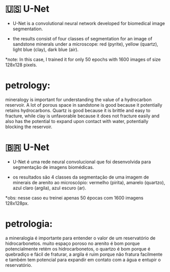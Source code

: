 # 🇺🇸 U-Net

- U-Net is a convolutional neural network developed for biomedical image segmentation.

- the results consist of four classes of segmentation for an image of sandstone minerals under a microscope: red (pyrite), yellow (quartz), light blue (clay), dark blue (air).

*note: In this case, I trained it for only 50 epochs with 1600 images of size 128x128 pixels.

# petrology:

mineralogy is important for understanding the value of a hydrocarbon reservoir. A lot of porous space in sandstone is good because it potentially retains hydrocarbons. Quartz is good because it is brittle and easy to fracture, while clay is unfavorable because it does not fracture easily and also has the potential to expand upon contact with water, potentially blocking the reservoir.

# 🇧🇷 U-Net

- U-Net é uma rede neural convolucional que foi desenvolvida para segmentação de imagens biomédicas.

- os resultados são 4 classes da segmentação de uma imagem de minerais de arenito ao microscópio: vermelho (pirita), amarelo (quartzo), azul claro (argila), azul escuro (ar).

*obs: nesse caso eu treinei apenas 50 épocas com 1600 imagens 128x128px.

# petrologia:

a mineralogia é importante para entender o valor de um reservatório de hidrocarbonetos. muito espaço poroso no arenito é bom porque potencialmente retém os hidrocarbonetos, o quartzo é bom porque é quebradiço e fácil de fraturar, a argila é ruim porque não fratura facilmente e também tem potencial para expandir em contato com a água e entupir o reservatório.
